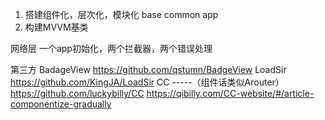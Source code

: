 1. 搭建组件化，层次化，模块化  base common  app
2. 构建MVVM基类

网络层
一个app初始化，两个拦截器，两个错误处理

第三方
BadageView
https://github.com/qstumn/BadgeView
LoadSir
https://github.com/KingJA/LoadSir
CC -----（组件话类似Arouter）
https://github.com/luckybilly/CC
https://qibilly.com/CC-website/#/article-componentize-gradually